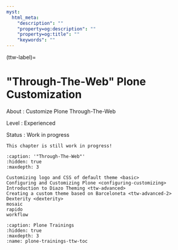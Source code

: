 ```yaml
---
myst:
  html_meta:
    "description": ""
    "property=og:description": ""
    "property=og:title": ""
    "keywords": ""
---
```


(ttw-label)=

# "Through-The-Web" Plone Customization

About
: Customize Plone Through-The-Web

Level
: Experienced

Status
: Work in progress

```{warning}
This chapter is still work in progress!
```

```{toctree}
:caption: '"Through-The-Web"'
:hidden: true
:maxdepth: 3

Customizing logo and CSS of default theme <basic>
Configuring and Customizing Plone <configuring-customizing>
Introduction to Diazo Theming <ttw-advanced>
Creating a custom theme based on Barceloneta <ttw-advanced-2>
Dexterity <dexterity>
mosaic
rapido
workflow
```

```{toctree}
:caption: Plone Trainings
:hidden: true
:maxdepth: 3
:name: plone-trainings-ttw-toc
```
